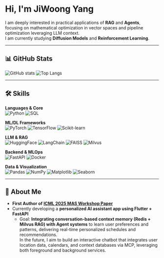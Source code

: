 # Hi, I'm JiWoong Yang  

I am deeply interested in practical applications of **RAG** and **Agents**, focusing on mathematical optimization in vector spaces and pipeline optimization leveraging LLM context.  
I am currently studying **Diffusion Models** and **Reinforcement Learning**. 

---

## 📊 GitHub Stats  
![GitHub stats](https://github-readme-stats.vercel.app/api?username=YangJiWoong96&show_icons=true&theme=radical)
![Top Langs](https://github-readme-stats.vercel.app/api/top-langs/?username=YangJiWoong96&layout=compact&theme=radical)

---

## 🛠 Skills  

**Languages & Core**  
![Python](https://img.shields.io/badge/Python-3776AB?style=for-the-badge&logo=python&logoColor=white)
![SQL](https://img.shields.io/badge/SQL-336791?style=for-the-badge&logo=postgresql&logoColor=white)

**ML/DL Frameworks**  
![PyTorch](https://img.shields.io/badge/PyTorch-EE4C2C?style=for-the-badge&logo=pytorch&logoColor=white)
![TensorFlow](https://img.shields.io/badge/TensorFlow-FF6F00?style=for-the-badge&logo=tensorflow&logoColor=white)
![Scikit-learn](https://img.shields.io/badge/Scikit--learn-F7931E?style=for-the-badge&logo=scikit-learn&logoColor=white)

**LLM & RAG**  
![HuggingFace](https://img.shields.io/badge/Transformers-FF9E0F?style=for-the-badge&logo=huggingface&logoColor=white)
![LangChain](https://img.shields.io/badge/LangChain-1D4ED8?style=for-the-badge)
![FAISS](https://img.shields.io/badge/FAISS-00599C?style=for-the-badge)
![Milvus](https://img.shields.io/badge/Milvus-0073CF?style=for-the-badge)

**Backend & MLOps**  
![FastAPI](https://img.shields.io/badge/FastAPI-009688?style=for-the-badge&logo=fastapi&logoColor=white)
![Docker](https://img.shields.io/badge/Docker-2496ED?style=for-the-badge&logo=docker&logoColor=white)

**Data & Visualization**  
![Pandas](https://img.shields.io/badge/Pandas-150458?style=for-the-badge&logo=pandas&logoColor=white)
![NumPy](https://img.shields.io/badge/NumPy-013243?style=for-the-badge&logo=numpy&logoColor=white)
![Matplotlib](https://img.shields.io/badge/Matplotlib-11557C?style=for-the-badge)
![Seaborn](https://img.shields.io/badge/Seaborn-4E4E4E?style=for-the-badge)

---

## 🌱 About Me
- **First Author of [ICML 2025 MAS Workshop Paper](https://www.arxiv.org/pdf/2507.05321)**
- Currently developing a **personalized AI assistant app using Flutter + FastAPI**  
  - Goal: **Integrating conversation-based context memory (Redis + Milvus RAG) with Agent systems** to learn user preferences and patterns, delivering real-time personalized schedules and recommendations.  
In the future, I aim to build an interactive chatbot that integrates user location data, calendars, and context databases via MCP, leveraging both foreground and background services.
